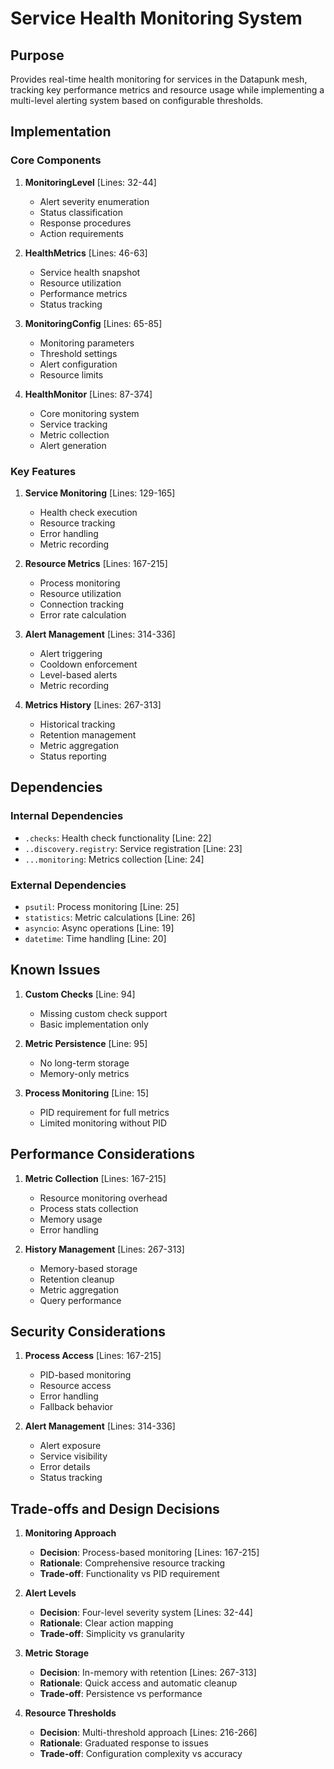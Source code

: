 # Service Health Monitoring System

## Purpose

Provides real-time health monitoring for services in the Datapunk mesh, tracking key performance metrics and resource usage while implementing a multi-level alerting system based on configurable thresholds.

## Implementation

### Core Components

1. **MonitoringLevel** [Lines: 32-44]

   - Alert severity enumeration
   - Status classification
   - Response procedures
   - Action requirements

2. **HealthMetrics** [Lines: 46-63]

   - Service health snapshot
   - Resource utilization
   - Performance metrics
   - Status tracking

3. **MonitoringConfig** [Lines: 65-85]

   - Monitoring parameters
   - Threshold settings
   - Alert configuration
   - Resource limits

4. **HealthMonitor** [Lines: 87-374]
   - Core monitoring system
   - Service tracking
   - Metric collection
   - Alert generation

### Key Features

1. **Service Monitoring** [Lines: 129-165]

   - Health check execution
   - Resource tracking
   - Error handling
   - Metric recording

2. **Resource Metrics** [Lines: 167-215]

   - Process monitoring
   - Resource utilization
   - Connection tracking
   - Error rate calculation

3. **Alert Management** [Lines: 314-336]

   - Alert triggering
   - Cooldown enforcement
   - Level-based alerts
   - Metric recording

4. **Metrics History** [Lines: 267-313]
   - Historical tracking
   - Retention management
   - Metric aggregation
   - Status reporting

## Dependencies

### Internal Dependencies

- `.checks`: Health check functionality [Line: 22]
- `..discovery.registry`: Service registration [Line: 23]
- `...monitoring`: Metrics collection [Line: 24]

### External Dependencies

- `psutil`: Process monitoring [Line: 25]
- `statistics`: Metric calculations [Line: 26]
- `asyncio`: Async operations [Line: 19]
- `datetime`: Time handling [Line: 20]

## Known Issues

1. **Custom Checks** [Line: 94]

   - Missing custom check support
   - Basic implementation only

2. **Metric Persistence** [Line: 95]

   - No long-term storage
   - Memory-only metrics

3. **Process Monitoring** [Line: 15]
   - PID requirement for full metrics
   - Limited monitoring without PID

## Performance Considerations

1. **Metric Collection** [Lines: 167-215]

   - Resource monitoring overhead
   - Process stats collection
   - Memory usage
   - Error handling

2. **History Management** [Lines: 267-313]
   - Memory-based storage
   - Retention cleanup
   - Metric aggregation
   - Query performance

## Security Considerations

1. **Process Access** [Lines: 167-215]

   - PID-based monitoring
   - Resource access
   - Error handling
   - Fallback behavior

2. **Alert Management** [Lines: 314-336]
   - Alert exposure
   - Service visibility
   - Error details
   - Status tracking

## Trade-offs and Design Decisions

1. **Monitoring Approach**

   - **Decision**: Process-based monitoring [Lines: 167-215]
   - **Rationale**: Comprehensive resource tracking
   - **Trade-off**: Functionality vs PID requirement

2. **Alert Levels**

   - **Decision**: Four-level severity system [Lines: 32-44]
   - **Rationale**: Clear action mapping
   - **Trade-off**: Simplicity vs granularity

3. **Metric Storage**

   - **Decision**: In-memory with retention [Lines: 267-313]
   - **Rationale**: Quick access and automatic cleanup
   - **Trade-off**: Persistence vs performance

4. **Resource Thresholds**
   - **Decision**: Multi-threshold approach [Lines: 216-266]
   - **Rationale**: Graduated response to issues
   - **Trade-off**: Configuration complexity vs accuracy
